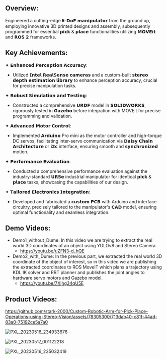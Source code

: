 ## Overview:
Engineered a cutting-edge 𝟔-𝗗𝗼𝗙 𝗺𝗮𝗻𝗶𝗽𝘂𝗹𝗮𝘁𝗼𝗿 from the ground up, employing innovative 3D printed designs and assembly, subsequently programmed for essential 𝗽𝗶𝗰𝗸 & 𝗽𝗹𝗮𝗰𝗲 functionalities utilizing 𝗠𝗢𝗩𝗘𝗶𝘁 and 𝗥𝗢𝗦 𝟮 frameworks.


## Key Achievements:
✦ 𝗘𝗻𝗵𝗮𝗻𝗰𝗲𝗱 𝗣𝗲𝗿𝗰𝗲𝗽𝘁𝗶𝗼𝗻 𝗔𝗰𝗰𝘂𝗿𝗮𝗰𝘆:
- Utilized 𝗜𝗻𝘁𝗲𝗹 𝗥𝗲𝗮𝗹𝗦𝗲𝗻𝘀𝗲 𝗰𝗮𝗺𝗲𝗿𝗮𝘀 and a custom-built 𝘀𝘁𝗲𝗿𝗲𝗼 𝗱𝗲𝗽𝘁𝗵 𝗲𝘀𝘁𝗶𝗺𝗮𝘁𝗶𝗼𝗻 𝗹𝗶𝗯𝗿𝗮𝗿𝘆 to enhance perception accuracy, crucial for precise manipulation tasks.

✦ 𝗥𝗼𝗯𝘂𝘀𝘁 𝗦𝗶𝗺𝘂𝗹𝗮𝘁𝗶𝗼𝗻 𝗮𝗻𝗱 𝗧𝗲𝘀𝘁𝗶𝗻𝗴:
- Constructed a comprehensive 𝗨𝗥𝗗𝗙 model in 𝗦𝗢𝗟𝗜𝗗𝗪𝗢𝗥𝗞𝗦, rigorously tested in 𝗚𝗮𝘇𝗲𝗯𝗼 before integration with MOVEit for precise programming and validation.

✦ 𝗔𝗱𝘃𝗮𝗻𝗰𝗲𝗱 𝗠𝗼𝘁𝗼𝗿 𝗖𝗼𝗻𝘁𝗿𝗼𝗹:
- Implemented 𝗔𝗿𝗱𝘂𝗶𝗻𝗼 Pro mini as the motor controller and high-torque DC servos, facilitating inter-servo communication via 𝗗𝗮𝗶𝘀𝘆 𝗖𝗵𝗮𝗶𝗻 𝗔𝗿𝗰𝗵𝗶𝘁𝗲𝗰𝘁𝘂𝗿𝗲 or 𝗶𝟮𝗰 interface, ensuring smooth and 𝘀𝘆𝗻𝗰𝗵𝗿𝗼𝗻𝗶𝘇𝗲𝗱 motion.

✦ 𝗣𝗲𝗿𝗳𝗼𝗿𝗺𝗮𝗻𝗰𝗲 𝗘𝘃𝗮𝗹𝘂𝗮𝘁𝗶𝗼𝗻:
- Conducted a comprehensive performance evaluation against the industry-standard 𝗨𝗥𝟱𝗲 industrial manipulator for identical 𝗽𝗶𝗰𝗸 & 𝗽𝗹𝗮𝗰𝗲 tasks, showcasing the capabilities of our design.

✦ 𝗧𝗮𝗶𝗹𝗼𝗿𝗲𝗱 𝗘𝗹𝗲𝗰𝘁𝗿𝗼𝗻𝗶𝗰𝘀 𝗜𝗻𝘁𝗲𝗴𝗿𝗮𝘁𝗶𝗼𝗻:
- Developed and fabricated a 𝗰𝘂𝘀𝘁𝗼𝗺 𝗣𝗖𝗕 with Arduino and interface circuitry, precisely tailored to the manipulator's 𝗖𝗔𝗗 model, ensuring optimal functionality and seamless integration.


## Demo Videos:
- Demo1_without_Dume: In this video we are trying to extract the real world 3D coordinates of an object using YOLOv8 and Stereo Camera
    - https://youtu.be/uZFN3-d_hQE 
- Demo2_with_Dume: In the previous part, we extracted the real world 3D coordinate of the object of interest, so in this video we are publishing the extracted coordinates to ROS MoveIT which plans a trajectory using KDL IK solver and RRT planner and publishes the joint angles to hardware servo motors and Gazebo model.
    - https://youtu.be/7Xjhg34qU5E 

## Product Videos:
https://github.com/stark-2000/Custom-Robotic-Arm-for-Pick-Place-Operations-using-Stereo-Vision/assets/78305300/713dab40-c81f-44ad-83a0-75192ce5a7a0

![PXL_20230516_234933676](https://github.com/stark-2000/Custom-Robotic-Arm-for-Pick-Place-Operations-using-Stereo-Vision/assets/78305300/ec972dbf-eb6d-4ebf-91f7-66c3c186f383)

![PXL_20230517_001122218](https://github.com/stark-2000/Custom-Robotic-Arm-for-Pick-Place-Operations-using-Stereo-Vision/assets/78305300/0ec7d742-4501-4d29-9347-70fdf14d779b)

![PXL_20230516_235032419](https://github.com/stark-2000/Custom-Robotic-Arm-for-Pick-Place-Operations-using-Stereo-Vision/assets/78305300/1604eb63-f488-4a14-a3b0-61c9f6336ab3)

